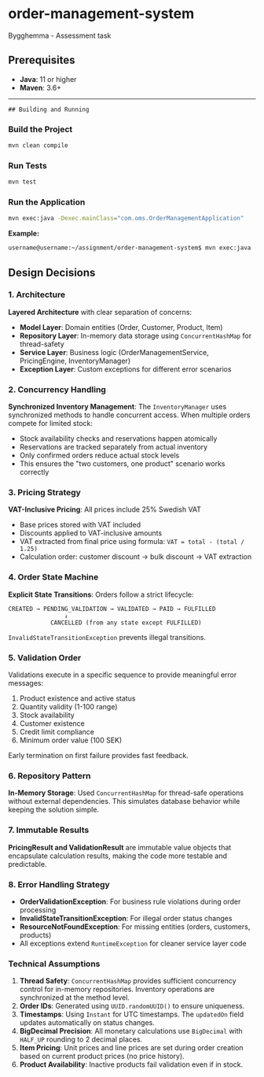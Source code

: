 # order-management-system
Bygghemma - Assessment task

 ## Prerequisites

- **Java**: 11 or higher
- **Maven**: 3.6+

---

	## Building and Running

### Build the Project
```bash
mvn clean compile
```

### Run Tests
```bash
mvn test
```

### Run the Application
```bash
mvn exec:java -Dexec.mainClass="com.oms.OrderManagementApplication"
```

**Example:**
```bash
username@username:~/assignment/order-management-system$ mvn exec:java -Dexec.mainClass="com.oms.OrderManagementApplication"
```

	
  ## Design Decisions

### 1. Architecture
**Layered Architecture** with clear separation of concerns:
- **Model Layer**: Domain entities (Order, Customer, Product, Item)
- **Repository Layer**: In-memory data storage using `ConcurrentHashMap` for thread-safety
- **Service Layer**: Business logic (OrderManagementService, PricingEngine, InventoryManager)
- **Exception Layer**: Custom exceptions for different error scenarios

### 2. Concurrency Handling
**Synchronized Inventory Management**: The `InventoryManager` uses synchronized methods to handle concurrent access. When multiple orders compete for limited stock:
- Stock availability checks and reservations happen atomically
- Reservations are tracked separately from actual inventory
- Only confirmed orders reduce actual stock levels
- This ensures the "two customers, one product" scenario works correctly

### 3. Pricing Strategy
**VAT-Inclusive Pricing**: All prices include 25% Swedish VAT
- Base prices stored with VAT included
- Discounts applied to VAT-inclusive amounts
- VAT extracted from final price using formula: `VAT = total - (total / 1.25)`
- Calculation order: customer discount → bulk discount → VAT extraction

### 4. Order State Machine
**Explicit State Transitions**: Orders follow a strict lifecycle:
```
CREATED → PENDING_VALIDATION → VALIDATED → PAID → FULFILLED
                ↓
            CANCELLED (from any state except FULFILLED)
```

`InvalidStateTransitionException` prevents illegal transitions.

### 5. Validation Order
Validations execute in a specific sequence to provide meaningful error messages:
1. Product existence and active status
2. Quantity validity (1-100 range)
3. Stock availability
4. Customer existence
5. Credit limit compliance
6. Minimum order value (100 SEK)

Early termination on first failure provides fast feedback.

### 6. Repository Pattern
**In-Memory Storage**: Used `ConcurrentHashMap` for thread-safe operations without external dependencies. This simulates database behavior while keeping the solution simple.

### 7. Immutable Results
**PricingResult and ValidationResult** are immutable value objects that encapsulate calculation results, making the code more testable and predictable.

### 8. Error Handling Strategy
- **OrderValidationException**: For business rule violations during order processing
- **InvalidStateTransitionException**: For illegal order status changes
- **ResourceNotFoundException**: For missing entities (orders, customers, products)
- All exceptions extend `RuntimeException` for cleaner service layer code
		
	
### Technical Assumptions
1. **Thread Safety**: `ConcurrentHashMap` provides sufficient concurrency control for in-memory repositories. Inventory operations are synchronized at the method level.
2. **Order IDs**: Generated using `UUID.randomUUID()` to ensure uniqueness.
3. **Timestamps**: Using `Instant` for UTC timestamps. The `updatedOn` field updates automatically on status changes.
4. **BigDecimal Precision**: All monetary calculations use `BigDecimal` with `HALF_UP` rounding to 2 decimal places.
5. **Item Pricing**: Unit prices and line prices are set during order creation based on current product prices (no price history).
6. **Product Availability**: Inactive products fail validation even if in stock.
